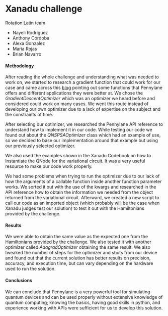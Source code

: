 # Xanadu challenge

Rotation Latin team

- Nayeli Rodriguez
- Anthony Córdoba
- Alexa Gonzalez
- María Rojas
- Brian Navarro

#### Methodology

After reading the whole challenge and understanding what was needed to work on, we started to research a gradient function that could work for our case and came across this [blog](https://pennylane.ai/blog/2022/06/how-to-choose-your-optimizer/) pointing out some functions that Pennylane offers and different applications they were better at. We chose the  *GradientDescentOptimizer* which was an optimizer we heard before and considered could work on many cases. We went this route instead of developing our own optimizer due to a lack of expertise on the subject and the constraints of time.

After selecting our optimizer, we researched the Pennylane API reference to understand how to implement it in our code. While testing our code we found out about the *QNSPSAOptimizer* class which had an example of use, so we decided to base our implementation around that example but using our previously selected optimizer.

We also used the examples shown in the Xanadu Codebook on how to Instantiate the QNode for the variational circuit. It was a very useful resource to make our code work properly.

We had some problems when trying to run the optimizer due to our lack of how the arguments of a callable function inside another function parameter works. We sorted it out with the use of the kwargs and researched in the API reference how to obtain the information we needed from the object returned from the variational circuit. Afterward, we created a new script to call our code as an imported object (which probably will be the case when Xanadu judges test our solution) to test it out with the Hamiltonians provided by the challenge.

#### Results

We were able to obtain the same value as the expected one from the Hamiltonians provided by the challenge. We also tested it with another optimizer called *AdagradOptimizer* obtaining the same result. We also tweaked the number of steps for the optimizer and shots from our device and found out that the current solution has better results on precision, accuracy, and execution time, but can vary depending on the hardware used to run the solution. 

#### Conclusions

We can conclude that Pennylane is a very powerful tool for simulating quantum devices and can be used properly without extensive knowledge of quantum computing; knowing the basics, having good skills in python, and experience working with APIs were sufficient for us to develop this solution.
